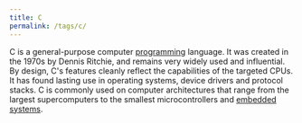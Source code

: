 ```yaml
---
title: C
permalink: /tags/c/
---
```


C is a general-purpose computer [programming](/tags/programming) language. It was created in the 1970s by Dennis Ritchie, and remains very widely used and influential. By design, C's features cleanly reflect the capabilities of the targeted CPUs. It has found lasting use in operating systems, device drivers and protocol stacks. C is commonly used on computer architectures that range from the largest supercomputers to the smallest microcontrollers and [embedded systems](/tags/embedded).
